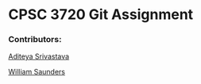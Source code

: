# CPSC 3720 Git Assignment

### Contributors:

[Aditeya Srivastava](https://github.com/aditeyaS)

[William Saunders](https://github.com/wsaunde)
